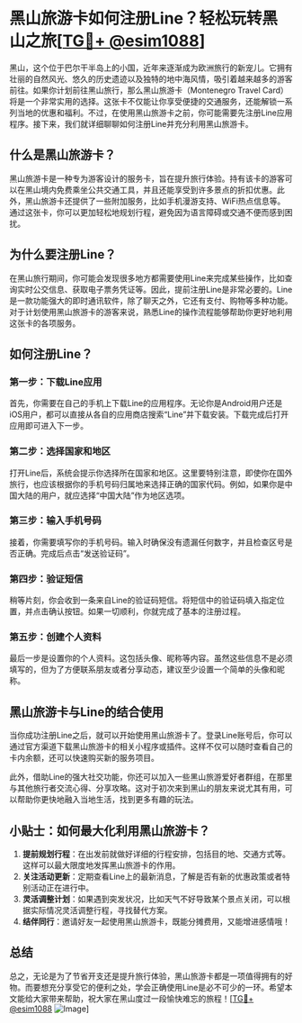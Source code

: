 # 黑山旅游卡如何注册Line？轻松玩转黑山之旅[[TG💪+ @esim1088](https://t.me/s/esim1088)]

黑山，这个位于巴尔干半岛上的小国，近年来逐渐成为欧洲旅行的新宠儿。它拥有壮丽的自然风光、悠久的历史遗迹以及独特的地中海风情，吸引着越来越多的游客前往。如果你计划前往黑山旅行，那么黑山旅游卡（Montenegro Travel Card）将是一个非常实用的选择。这张卡不仅能让你享受便捷的交通服务，还能解锁一系列当地的优惠和福利。不过，在使用黑山旅游卡之前，你可能需要先注册Line应用程序。接下来，我们就详细聊聊如何注册Line并充分利用黑山旅游卡。

## 什么是黑山旅游卡？

黑山旅游卡是一种专为游客设计的服务卡，旨在提升旅行体验。持有该卡的游客可以在黑山境内免费乘坐公共交通工具，并且还能享受到许多景点的折扣优惠。此外，黑山旅游卡还提供了一些附加服务，比如手机漫游支持、WiFi热点信息等。通过这张卡，你可以更加轻松地规划行程，避免因为语言障碍或交通不便而感到困扰。

## 为什么要注册Line？

在黑山旅行期间，你可能会发现很多地方都需要使用Line来完成某些操作，比如查询实时公交信息、获取电子票务凭证等。因此，提前注册Line是非常必要的。Line是一款功能强大的即时通讯软件，除了聊天之外，它还有支付、购物等多种功能。对于计划使用黑山旅游卡的游客来说，熟悉Line的操作流程能够帮助你更好地利用这张卡的各项服务。

## 如何注册Line？

### 第一步：下载Line应用

首先，你需要在自己的手机上下载Line的应用程序。无论你是Android用户还是iOS用户，都可以直接从各自的应用商店搜索“Line”并下载安装。下载完成后打开应用即可进入下一步。

### 第二步：选择国家和地区

打开Line后，系统会提示你选择所在国家和地区。这里要特别注意，即使你在国外旅行，也应该根据你的手机号码归属地来选择正确的国家代码。例如，如果你是中国大陆的用户，就应选择“中国大陆”作为地区选项。

### 第三步：输入手机号码

接着，你需要填写你的手机号码。输入时确保没有遗漏任何数字，并且检查区号是否正确。完成后点击“发送验证码”。

### 第四步：验证短信

稍等片刻，你会收到一条来自Line的验证码短信。将短信中的验证码填入指定位置，并点击确认按钮。如果一切顺利，你就完成了基本的注册过程。

### 第五步：创建个人资料

最后一步是设置你的个人资料。这包括头像、昵称等内容。虽然这些信息不是必须填写的，但为了方便联系朋友或者分享动态，建议至少设置一个简单的头像和昵称。

## 黑山旅游卡与Line的结合使用

当你成功注册Line之后，就可以开始使用黑山旅游卡了。登录Line账号后，你可以通过官方渠道下载黑山旅游卡的相关小程序或插件。这样不仅可以随时查看自己的卡内余额，还可以快速购买新的服务项目。

此外，借助Line的强大社交功能，你还可以加入一些黑山旅游爱好者群组，在那里与其他旅行者交流心得、分享攻略。这对于初次来到黑山的朋友来说尤其有用，可以帮助你更快地融入当地生活，找到更多有趣的玩法。

## 小贴士：如何最大化利用黑山旅游卡？

1. **提前规划行程**：在出发前就做好详细的行程安排，包括目的地、交通方式等。这样可以最大限度地发挥黑山旅游卡的作用。
2. **关注活动更新**：定期查看Line上的最新消息，了解是否有新的优惠政策或者特别活动正在进行中。
3. **灵活调整计划**：如果遇到突发状况，比如天气不好导致某个景点关闭，可以根据实际情况灵活调整行程，寻找替代方案。
4. **结伴同行**：邀请好友一起使用黑山旅游卡，既能分摊费用，又能增进感情哦！

## 总结

总之，无论是为了节省开支还是提升旅行体验，黑山旅游卡都是一项值得拥有的好物。而要想充分享受它的便利之处，学会正确使用Line是必不可少的一环。希望本文能给大家带来帮助，祝大家在黑山度过一段愉快难忘的旅程！[[TG💪+ @esim1088](https://t.me/s/esim1088) ![Image](https://i.postimg.cc/4NQfJmqS/Snipaste-2025-05-13-00-14-12.png)]